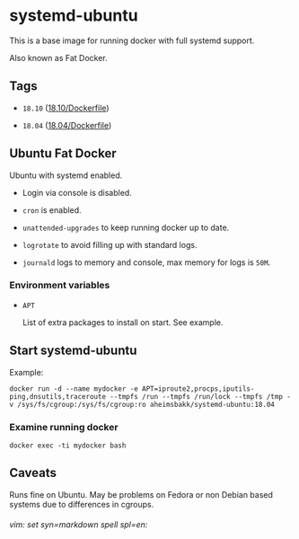 # systemd-ubuntu

This is a base image for running docker with full systemd support. 

Also known as Fat Docker.

## Tags

* `18.10` ([18.10/Dockerfile](https://github.com/aheimsbakk/systemd-ubuntu/blob/master/18.10/Dockerfile))

* `18.04` ([18.04/Dockerfile](https://github.com/aheimsbakk/systemd-ubuntu/blob/master/18.04/Dockerfile))

## Ubuntu Fat Docker

Ubuntu with systemd enabled. 

- Login via console is disabled.

- `cron` is enabled.

- `unattended-upgrades` to keep running docker up to date. 

- `logrotate` to avoid filling up with standard logs.

- `journald` logs to memory and console, max memory for logs is `50M`.

### Environment variables

* `APT` 

    List of extra packages to install on start. See example.

## Start systemd-ubuntu

Example:

    docker run -d --name mydocker -e APT=iproute2,procps,iputils-ping,dnsutils,traceroute --tmpfs /run --tmpfs /run/lock --tmpfs /tmp -v /sys/fs/cgroup:/sys/fs/cgroup:ro aheimsbakk/systemd-ubuntu:18.04

### Examine running docker

    docker exec -ti mydocker bash 

## Caveats

Runs fine on Ubuntu. May be problems on Fedora or non Debian based systems due to differences in cgroups.

###### vim: set syn=markdown spell spl=en:

